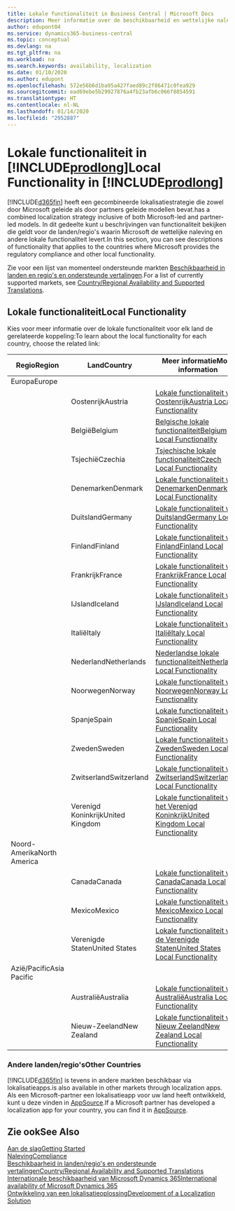 ```yaml
---
title: Lokale functionaliteit in Business Central | Microsoft Docs
description: Meer informatie over de beschikbaarheid en wettelijke naleving van Dynamics 365 Business Central.
author: edupont04
ms.service: dynamics365-business-central
ms.topic: conceptual
ms.devlang: na
ms.tgt_pltfrm: na
ms.workload: na
ms.search.keywords: availability, localization
ms.date: 01/10/2020
ms.author: edupont
ms.openlocfilehash: 572e56b6d1ba95a427faed89c2f86471c0fea929
ms.sourcegitcommit: ead69ebe5b29927876a4fb23afb6c066f8854591
ms.translationtype: HT
ms.contentlocale: nl-NL
ms.lasthandoff: 01/14/2020
ms.locfileid: "2952887"
---
```

# <a name="local-functionality-in-includeprodlongincludesprodlongmd"></a><span data-ttu-id="1f332-103">Lokale functionaliteit in [!INCLUDE[prodlong](includes/prodlong.md)]</span><span class="sxs-lookup"><span data-stu-id="1f332-103">Local Functionality in [!INCLUDE[prodlong](includes/prodlong.md)]</span></span>

[!INCLUDE[d365fin](includes/d365fin_md.md)] <span data-ttu-id="1f332-104">heeft een gecombineerde lokalisatiestrategie die zowel door Microsoft geleide als door partners geleide modellen bevat.</span><span class="sxs-lookup"><span data-stu-id="1f332-104">has a combined localization strategy inclusive of both Microsoft-led and partner-led models.</span></span> <span data-ttu-id="1f332-105">In dit gedeelte kunt u beschrijvingen van functionaliteit bekijken die geldt voor de landen/regio's waarin Microsoft de wettelijke naleving en andere lokale functionaliteit levert.</span><span class="sxs-lookup"><span data-stu-id="1f332-105">In this section, you can see descriptions of functionality that applies to the countries where Microsoft provides the regulatory compliance and other local functionality.</span></span>  

<span data-ttu-id="1f332-106">Zie voor een lijst van momenteel ondersteunde markten [Beschikbaarheid in landen en regio's en ondersteunde vertalingen](/dynamics365/business-central/dev-itpro/compliance/apptest-countries-and-translations?toc=/dynamics365/business-central/toc.json).</span><span class="sxs-lookup"><span data-stu-id="1f332-106">For a list of currently supported markets, see [Country/Regional Availability and Supported Translations](/dynamics365/business-central/dev-itpro/compliance/apptest-countries-and-translations?toc=/dynamics365/business-central/toc.json).</span></span>  

## <a name="local-functionality"></a><span data-ttu-id="1f332-107">Lokale functionaliteit</span><span class="sxs-lookup"><span data-stu-id="1f332-107">Local Functionality</span></span>

<span data-ttu-id="1f332-108">Kies voor meer informatie over de lokale functionaliteit voor elk land de gerelateerde koppeling:</span><span class="sxs-lookup"><span data-stu-id="1f332-108">To learn about the local functionality for each country, choose the related link:</span></span>

| <span data-ttu-id="1f332-109">Regio</span><span class="sxs-lookup"><span data-stu-id="1f332-109">Region</span></span> | <span data-ttu-id="1f332-110">Land</span><span class="sxs-lookup"><span data-stu-id="1f332-110">Country</span></span> | <span data-ttu-id="1f332-111">Meer informatie</span><span class="sxs-lookup"><span data-stu-id="1f332-111">More information</span></span> |
| --- | --- |--- |
| <span data-ttu-id="1f332-112">Europa</span><span class="sxs-lookup"><span data-stu-id="1f332-112">Europe</span></span> |  | |
|        | <span data-ttu-id="1f332-113">Oostenrijk</span><span class="sxs-lookup"><span data-stu-id="1f332-113">Austria</span></span> | [<span data-ttu-id="1f332-114">Lokale functionaliteit voor Oostenrijk</span><span class="sxs-lookup"><span data-stu-id="1f332-114">Austria Local Functionality</span></span>](localfunctionality/austria/austria-local-functionality.md) |
|        | <span data-ttu-id="1f332-115">België</span><span class="sxs-lookup"><span data-stu-id="1f332-115">Belgium</span></span> | [<span data-ttu-id="1f332-116">Belgische lokale functionaliteit</span><span class="sxs-lookup"><span data-stu-id="1f332-116">Belgium Local Functionality</span></span>](localfunctionality/belgium/belgium-local-functionality.md) |
|        | <span data-ttu-id="1f332-117">Tsjechië</span><span class="sxs-lookup"><span data-stu-id="1f332-117">Czechia</span></span> | [<span data-ttu-id="1f332-118">Tsjechische lokale functionaliteit</span><span class="sxs-lookup"><span data-stu-id="1f332-118">Czech Local Functionality</span></span>](localfunctionality/czech/czech-local-functionality.md) |
|        | <span data-ttu-id="1f332-119">Denemarken</span><span class="sxs-lookup"><span data-stu-id="1f332-119">Denmark</span></span> | [<span data-ttu-id="1f332-120">Lokale functionaliteit voor Denemarken</span><span class="sxs-lookup"><span data-stu-id="1f332-120">Denmark Local Functionality</span></span>](localfunctionality/denmark/denmark-local-functionality.md) |
|        | <span data-ttu-id="1f332-121">Duitsland</span><span class="sxs-lookup"><span data-stu-id="1f332-121">Germany</span></span> | [<span data-ttu-id="1f332-122">Lokale functionaliteit voor Duitsland</span><span class="sxs-lookup"><span data-stu-id="1f332-122">Germany Local Functionality</span></span>](localfunctionality/germany/germany-local-functionality.md) |
|        | <span data-ttu-id="1f332-123">Finland</span><span class="sxs-lookup"><span data-stu-id="1f332-123">Finland</span></span> | [<span data-ttu-id="1f332-124">Lokale functionaliteit voor Finland</span><span class="sxs-lookup"><span data-stu-id="1f332-124">Finland Local Functionality</span></span>](localfunctionality/finland/finland-local-functionality.md) |
|        | <span data-ttu-id="1f332-125">Frankrijk</span><span class="sxs-lookup"><span data-stu-id="1f332-125">France</span></span> | [<span data-ttu-id="1f332-126">Lokale functionaliteit voor Frankrijk</span><span class="sxs-lookup"><span data-stu-id="1f332-126">France Local Functionality</span></span>](localfunctionality/france/france-local-functionality.md) |
|        | <span data-ttu-id="1f332-127">IJsland</span><span class="sxs-lookup"><span data-stu-id="1f332-127">Iceland</span></span> | [<span data-ttu-id="1f332-128">Lokale functionaliteit voor IJsland</span><span class="sxs-lookup"><span data-stu-id="1f332-128">Iceland Local Functionality</span></span>](localfunctionality/iceland/iceland-local-functionality.md) |
|        | <span data-ttu-id="1f332-129">Italië</span><span class="sxs-lookup"><span data-stu-id="1f332-129">Italy</span></span> | [<span data-ttu-id="1f332-130">Lokale functionaliteit voor Italië</span><span class="sxs-lookup"><span data-stu-id="1f332-130">Italy Local Functionality</span></span>](localfunctionality/italy/italy-local-functionality.md) |
|        | <span data-ttu-id="1f332-131">Nederland</span><span class="sxs-lookup"><span data-stu-id="1f332-131">Netherlands</span></span> | [<span data-ttu-id="1f332-132">Nederlandse lokale functionaliteit</span><span class="sxs-lookup"><span data-stu-id="1f332-132">Netherlands Local Functionality</span></span>](localfunctionality/netherlands/netherlands-local-functionality.md) |
|        | <span data-ttu-id="1f332-133">Noorwegen</span><span class="sxs-lookup"><span data-stu-id="1f332-133">Norway</span></span> | [<span data-ttu-id="1f332-134">Lokale functionaliteit voor Noorwegen</span><span class="sxs-lookup"><span data-stu-id="1f332-134">Norway Local Functionality</span></span>](localfunctionality/norway/norway-local-functionality.md) |
|        | <span data-ttu-id="1f332-135">Spanje</span><span class="sxs-lookup"><span data-stu-id="1f332-135">Spain</span></span> | [<span data-ttu-id="1f332-136">Lokale functionaliteit voor Spanje</span><span class="sxs-lookup"><span data-stu-id="1f332-136">Spain Local Functionality</span></span>](localfunctionality/spain/spain-local-functionality.md) |
|        | <span data-ttu-id="1f332-137">Zweden</span><span class="sxs-lookup"><span data-stu-id="1f332-137">Sweden</span></span> | [<span data-ttu-id="1f332-138">Lokale functionaliteit voor Zweden</span><span class="sxs-lookup"><span data-stu-id="1f332-138">Sweden Local Functionality</span></span>](localfunctionality/sweden/sweden-local-functionality.md) |
|        | <span data-ttu-id="1f332-139">Zwitserland</span><span class="sxs-lookup"><span data-stu-id="1f332-139">Switzerland</span></span> | [<span data-ttu-id="1f332-140">Lokale functionaliteit voor Zwitserland</span><span class="sxs-lookup"><span data-stu-id="1f332-140">Switzerland Local Functionality</span></span>](localfunctionality/switzerland/switzerland-local-functionality.md) |
|        | <span data-ttu-id="1f332-141">Verenigd Koninkrijk</span><span class="sxs-lookup"><span data-stu-id="1f332-141">United Kingdom</span></span> | [<span data-ttu-id="1f332-142">Lokale functionaliteit voor het Verenigd Koninkrijk</span><span class="sxs-lookup"><span data-stu-id="1f332-142">United Kingdom Local Functionality</span></span>](localfunctionality/unitedkingdom/united-kingdom-local-functionality.md) |
| <span data-ttu-id="1f332-143">Noord-Amerika</span><span class="sxs-lookup"><span data-stu-id="1f332-143">North America</span></span> |       |  |
|        | <span data-ttu-id="1f332-144">Canada</span><span class="sxs-lookup"><span data-stu-id="1f332-144">Canada</span></span>|[<span data-ttu-id="1f332-145">Lokale functionaliteit voor Canada</span><span class="sxs-lookup"><span data-stu-id="1f332-145">Canada Local Functionality</span></span>](localfunctionality/canada/canada-local-functionality.md) |
|        | <span data-ttu-id="1f332-146">Mexico</span><span class="sxs-lookup"><span data-stu-id="1f332-146">Mexico</span></span> | [<span data-ttu-id="1f332-147">Lokale functionaliteit voor Mexico</span><span class="sxs-lookup"><span data-stu-id="1f332-147">Mexico Local Functionality</span></span>](localfunctionality/mexico/mexico-local-functionality.md) |
|        | <span data-ttu-id="1f332-148">Verenigde Staten</span><span class="sxs-lookup"><span data-stu-id="1f332-148">United States</span></span>|[<span data-ttu-id="1f332-149">Lokale functionaliteit voor de Verenigde Staten</span><span class="sxs-lookup"><span data-stu-id="1f332-149">United States Local Functionality</span></span>](localfunctionality/unitedstates/united-states-local-functionality.md) |
| <span data-ttu-id="1f332-150">Azië/Pacific</span><span class="sxs-lookup"><span data-stu-id="1f332-150">Asia Pacific</span></span> |       |  |
|        | <span data-ttu-id="1f332-151">Australië</span><span class="sxs-lookup"><span data-stu-id="1f332-151">Australia</span></span> | [<span data-ttu-id="1f332-152">Lokale functionaliteit voor Australië</span><span class="sxs-lookup"><span data-stu-id="1f332-152">Australia Local Functionality</span></span>](localfunctionality/australia/australia-local-functionality.md) |
|        | <span data-ttu-id="1f332-153">Nieuw-Zeeland</span><span class="sxs-lookup"><span data-stu-id="1f332-153">New Zealand</span></span> | [<span data-ttu-id="1f332-154">Lokale functionaliteit voor Nieuw Zeeland</span><span class="sxs-lookup"><span data-stu-id="1f332-154">New Zealand Local Functionality</span></span>](localfunctionality/newzealand/new-zealand-local-functionality.md) |

### <a name="other-countries"></a><span data-ttu-id="1f332-155">Andere landen/regio's</span><span class="sxs-lookup"><span data-stu-id="1f332-155">Other Countries</span></span>
[!INCLUDE[d365fin](includes/d365fin_md.md)] <span data-ttu-id="1f332-156">is tevens in andere markten beschikbaar via lokalisatieapps.</span><span class="sxs-lookup"><span data-stu-id="1f332-156">is also available in other markets through localization apps.</span></span> <span data-ttu-id="1f332-157">Als een Microsoft-partner een lokalisatieapp voor uw land heeft ontwikkeld, kunt u deze vinden in [AppSource](https://appsource.microsoft.com/product/dynamics-365-business-central/).</span><span class="sxs-lookup"><span data-stu-id="1f332-157">If a Microsoft partner has developed a localization app for your country, you can find it in [AppSource](https://appsource.microsoft.com/product/dynamics-365-business-central/).</span></span>

## <a name="see-also"></a><span data-ttu-id="1f332-158">Zie ook</span><span class="sxs-lookup"><span data-stu-id="1f332-158">See Also</span></span>
[<span data-ttu-id="1f332-159">Aan de slag</span><span class="sxs-lookup"><span data-stu-id="1f332-159">Getting Started</span></span>](product-get-started.md)  
[<span data-ttu-id="1f332-160">Naleving</span><span class="sxs-lookup"><span data-stu-id="1f332-160">Compliance</span></span>](compliance/compliance-overview.md)  
[<span data-ttu-id="1f332-161">Beschikbaarheid in landen/regio's en ondersteunde vertalingen</span><span class="sxs-lookup"><span data-stu-id="1f332-161">Country/Regional Availability and Supported Translations</span></span>](/dynamics365/business-central/dev-itpro/compliance/apptest-countries-and-translations?toc=/dynamics365/business-central/toc.json)  
[<span data-ttu-id="1f332-162">Internationale beschikbaarheid van Microsoft Dynamics 365</span><span class="sxs-lookup"><span data-stu-id="1f332-162">International availability of Microsoft Dynamics 365</span></span>](/dynamics365/get-started/availability)  
[<span data-ttu-id="1f332-163">Ontwikkeling van een lokalisatieoplossing</span><span class="sxs-lookup"><span data-stu-id="1f332-163">Development of a Localization Solution</span></span>](/dynamics365/business-central/dev-itpro/developer/readiness/readiness-develop-localization)  
